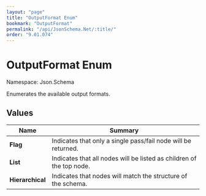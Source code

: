 ```yaml
---
layout: "page"
title: "OutputFormat Enum"
bookmark: "OutputFormat"
permalink: "/api/JsonSchema.Net/:title/"
order: "9.01.074"
---
```

# OutputFormat Enum

Namespace: Json.Schema

Enumerates the available output formats.

## Values

| Name | Summary |
|---|---|
| **Flag** | Indicates that only a single pass/fail node will be returned. |
| **List** | Indicates that all nodes will be listed as children of the top node. |
| **Hierarchical** | Indicates that nodes will match the structure of the schema. |

